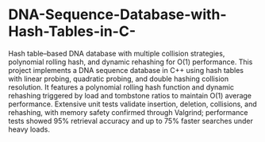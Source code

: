 # DNA-Sequence-Database-with-Hash-Tables-in-C-
Hash table–based DNA database with multiple collision strategies, polynomial rolling hash, and dynamic rehashing for O(1) performance.
This project implements a DNA sequence database in C++ using hash tables with linear probing, quadratic probing, and double hashing collision resolution. It features a polynomial rolling hash function and dynamic rehashing triggered by load and tombstone ratios to maintain O(1) average performance. Extensive unit tests validate insertion, deletion, collisions, and rehashing, with memory safety confirmed through Valgrind; performance tests showed 95% retrieval accuracy and up to 75% faster searches under heavy loads.

